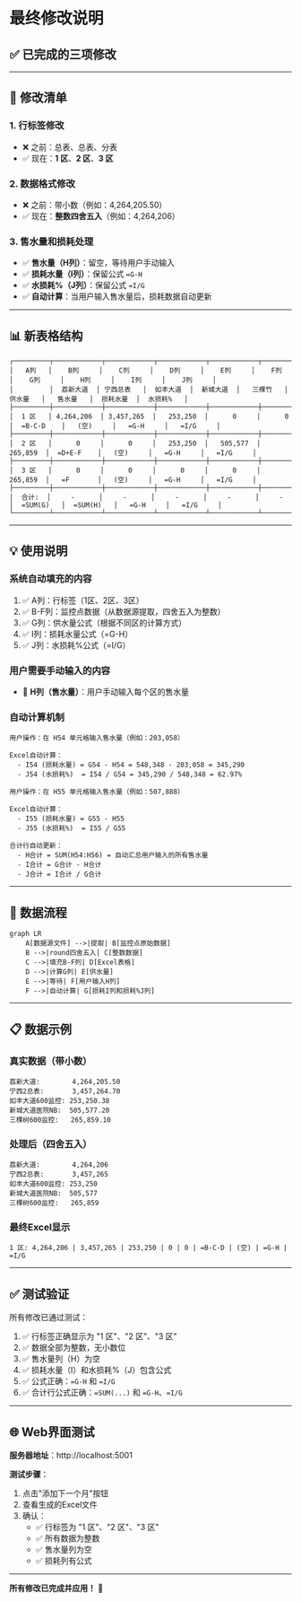 # 最终修改说明

## ✅ **已完成的三项修改**

---

## 📝 **修改清单**

### **1. 行标签修改**
- ❌ 之前：总表、总表、分表
- ✅ 现在：**1 区**、**2 区**、**3 区**

### **2. 数据格式修改**
- ❌ 之前：带小数（例如：4,264,205.50）
- ✅ 现在：**整数四舍五入**（例如：4,264,206）

### **3. 售水量和损耗处理**
- ✅ **售水量（H列）**：留空，等待用户手动输入
- ✅ **损耗水量（I列）**：保留公式 `=G-H`
- ✅ **水损耗%（J列）**：保留公式 `=I/G`
- ✅ **自动计算**：当用户输入售水量后，损耗数据自动更新

---

## 📊 **新表格结构**

```
┌─────────┬────────────┬────────────┬────────────┬────────────┬────────────┬────────────┬────────────┬────────────┬────────────┐
│   A列   │    B列     │    C列     │    D列     │    E列     │    F列     │    G列     │    H列     │    I列     │    J列     │
│         │  荔新大道  │ 宁西总表   │  如丰大道  │  新城大道  │   三棵竹   │   供水量   │   售水量   │  损耗水量  │  水损耗%   │
├─────────┼────────────┼────────────┼────────────┼────────────┼────────────┼────────────┼────────────┼────────────┼────────────┤
│  1 区   │ 4,264,206  │ 3,457,265  │   253,250  │      0     │      0     │  =B-C-D    │   (空)     │   =G-H     │   =I/G     │
├─────────┼────────────┼────────────┼────────────┼────────────┼────────────┼────────────┼────────────┼────────────┼────────────┤
│  2 区   │      0     │      0     │   253,250  │   505,577  │   265,859  │  =D+E-F    │   (空)     │   =G-H     │   =I/G     │
├─────────┼────────────┼────────────┼────────────┼────────────┼────────────┼────────────┼────────────┼────────────┼────────────┤
│  3 区   │      0     │      0     │      0     │      0     │   265,859  │   =F       │   (空)     │   =G-H     │   =I/G     │
├─────────┼────────────┼────────────┼────────────┼────────────┼────────────┼────────────┼────────────┼────────────┼────────────┤
│  合计:  │     -      │     -      │     -      │     -      │     -      │  =SUM(G)   │  =SUM(H)   │   =G-H     │   =I/G     │
└─────────┴────────────┴────────────┴────────────┴────────────┴────────────┴────────────┴────────────┴────────────┴────────────┘
```

---

## 💡 **使用说明**

### **系统自动填充的内容**
1. ✅ A列：行标签（1区、2区、3区）
2. ✅ B-F列：监控点数据（从数据源提取，四舍五入为整数）
3. ✅ G列：供水量公式（根据不同区的计算方式）
4. ✅ I列：损耗水量公式（=G-H）
5. ✅ J列：水损耗%公式（=I/G）

### **用户需要手动输入的内容**
- 📝 **H列（售水量）**：用户手动输入每个区的售水量

### **自动计算机制**
```
用户操作：在 H54 单元格输入售水量（例如：203,058）

Excel自动计算：
  - I54 (损耗水量) = G54 - H54 = 548,348 - 203,058 = 345,290
  - J54 (水损耗%)  = I54 / G54 = 345,290 / 548,348 = 62.97%

用户操作：在 H55 单元格输入售水量（例如：507,888）

Excel自动计算：
  - I55 (损耗水量) = G55 - H55
  - J55 (水损耗%)  = I55 / G55

合计行自动更新：
  - H合计 = SUM(H54:H56) = 自动汇总用户输入的所有售水量
  - I合计 = G合计 - H合计
  - J合计 = I合计 / G合计
```

---

## 🔄 **数据流程**

```mermaid
graph LR
    A[数据源文件] -->|提取| B[监控点原始数据]
    B -->|round四舍五入| C[整数数据]
    C -->|填充B-F列| D[Excel表格]
    D -->|计算G列| E[供水量]
    E -->|等待| F[用户输入H列]
    F -->|自动计算| G[损耗I列和损耗%J列]
```

---

## 📋 **数据示例**

### **真实数据（带小数）**
```
荔新大道:        4,264,205.50
宁西2总表:       3,457,264.70
如丰大道600监控: 253,250.38
新城大道医院NB:  505,577.20
三棵树600监控:   265,859.10
```

### **处理后（四舍五入）**
```
荔新大道:        4,264,206
宁西2总表:       3,457,265
如丰大道600监控: 253,250
新城大道医院NB:  505,577
三棵树600监控:   265,859
```

### **最终Excel显示**
```
1 区: 4,264,206 | 3,457,265 | 253,250 | 0 | 0 | =B-C-D | (空) | =G-H | =I/G
```

---

## ✅ **测试验证**

所有修改已通过测试：

1. ✅ 行标签正确显示为 "1 区"、"2 区"、"3 区"
2. ✅ 数据全部为整数，无小数位
3. ✅ 售水量列（H）为空
4. ✅ 损耗水量（I）和水损耗%（J）包含公式
5. ✅ 公式正确：`=G-H` 和 `=I/G`
6. ✅ 合计行公式正确：`=SUM(...)` 和 `=G-H`、`=I/G`

---

## 🌐 **Web界面测试**

**服务器地址**：http://localhost:5001

**测试步骤**：
1. 点击"添加下一个月"按钮
2. 查看生成的Excel文件
3. 确认：
   - ✅ 行标签为 "1 区"、"2 区"、"3 区"
   - ✅ 所有数据为整数
   - ✅ 售水量列为空
   - ✅ 损耗列有公式

---

**所有修改已完成并应用！** 🎉

